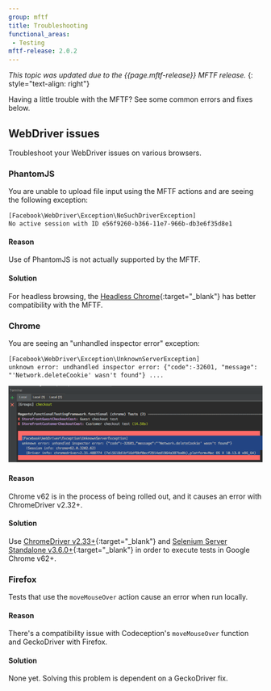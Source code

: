 ```yaml
---
group: mftf
title: Troubleshooting
functional_areas:
 - Testing
mftf-release: 2.0.2
---
```


_This topic was updated due to the {{page.mftf-release}} MFTF release._
{: style="text-align: right"}

Having a little trouble with the MFTF? See some common errors and fixes below.

## WebDriver issues

Troubleshoot your WebDriver issues on various browsers.

### PhantomJS

You are unable to upload file input using the MFTF actions and are seeing the following exception:

```
[Facebook\WebDriver\Exception\NoSuchDriverException]
No active session with ID e56f9260-b366-11e7-966b-db3e6f35d8e1
```

#### Reason

Use of PhantomJS is not actually supported by the MFTF.

#### Solution

For headless browsing, the [Headless Chrome](https://developers.google.com/web/updates/2017/04/headless-chrome){:target="_blank"} has better compatibility with the MFTF.

### Chrome

You are seeing an "unhandled inspector error" exception:

```
[Facebook\WebDriver\Exception\UnknownServerException]
unknown error: undhandled inspector error: {"code":-32601, "message":
"'Network.deleteCookie' wasn't found"} ....
```

![Screenshot with the exception](./img/trouble-chrome232.png)

#### Reason

Chrome v62 is in the process of being rolled out, and it causes an error with ChromeDriver v2.32+.

#### Solution

Use [ChromeDriver v2.33+](https://chromedriver.storage.googleapis.com/index.html?path=2.33/){:target="_blank"} and [Selenium Server Standalone v3.6.0+](http://www.seleniumhq.org/download/){:target="_blank"} in order to execute tests in Google Chrome v62+.

### Firefox

Tests that use the `moveMouseOver` action cause an error when run locally.

#### Reason

There's a compatibility issue with Codeception's `moveMouseOver` function and GeckoDriver with Firefox.

#### Solution

None yet. Solving this problem is dependent on a GeckoDriver fix.
